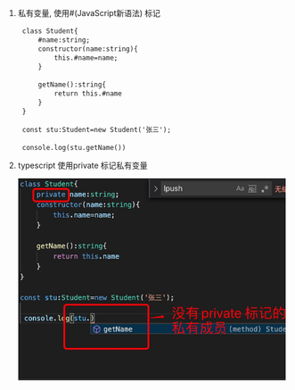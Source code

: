 1. 私有变量, 使用#(JavaScript新语法) 标记

        class Student{
            #name:string;
            constructor(name:string){
                this.#name=name;
            }

            getName():string{
                return this.#name
            }
        }

        const stu:Student=new Student('张三');

        console.log(stu.getName())

2. typescript 使用private 标记私有变量

   ![avatar](../assets/private.jpg)